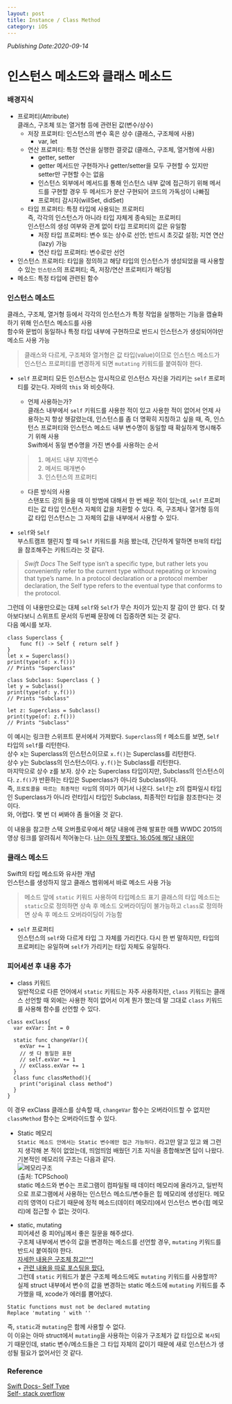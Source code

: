 ```yaml
---
layout: post
title: Instance / Class Method
category: iOS
---
```

*Publishing Date:2020-09-14*

# 인스턴스 메소드와 클래스 메소드

### 배경지식
* 프로퍼티(Attribute)  
클래스, 구조체 또는 열거형 등에 관련된 값(변수/상수)
  - 저장 프로퍼티: 인스턴스의 변수 혹은 상수 (클래스, 구조체에 사용)
    - var, let
  - 연산 프로퍼티: 특정 연산을 실행한 결괏값 (클래스, 구조체, 열거형에 사용)
    - getter, setter
    - getter 메서드만 구현하거나 getter/setter을 모두 구현할 수 있지만 setter만 구현할 수는 없음
    - 인스턴스 외부에서 메서드를 통해 인스턴스 내부 값에 접근하기 위해 메서드를 구현할 경우 두 메서드가 분산 구현되어 코드의 가독성이 나빠짐
    - 프로퍼티 감시자(willSet, didSet)
  - 타입 프로퍼티: 특정 타입에 사용되는 프로퍼티  
  즉, 각각의 인스턴스가 아니라 타입 자체게 종속되는 프로퍼티  
  인스턴스의 생성 여부와 관계 없이 타입 프로퍼티의 값은 유일함
    - 저장 타입 프로퍼티: 변수 또는 상수로 선언; 반드시 초깃값 설정; 지연 연산(lazy) 가능
    - 연산 타입 프로퍼티: 변수로만 선언
* 인스턴스 프로퍼티: 타입을 정의하고 해당 타입의 인스턴스가 생성되었을 때 사용할 수 있는 `인스턴스`의 프로퍼티; 즉, 저장/연산 프로퍼티가 해당됨
* 메소드: 특정 타입에 관련된 함수

### 인스턴스 메소드
클래스, 구조체, 열거형 등에서 각각의 인스턴스가 특정 작업을 실행하는 기능을 캡슐화하기 위해 인스턴스 메소드를 사용  
함수와 문법이 동일하나 특정 타입 내부에 구현하므로 반드시 인스턴스가 생성되어야만 메소드 사용 가능

> 클래스와 다르게, 구조체와 열거형은 값 타입(value)이므로
> 인스턴스 메소드가 인스턴스 프로퍼티를 변경하게 되면
> `mutating` 키워드를 붙여줘야 한다.

* `self` 프로퍼티
모든 인스턴스는 암시적으로 인스턴스 자신을 가리키는 `self` 프로퍼티를 갖는다. 자바의 `this` 와 비슷하다.
  - 언제 사용하는가?  
  클래스 내부에서 `self` 키워드를 사용한 적이 있고 사용한 적이 없어서 언제 사용하는지 항상 헷갈렸는데, 인스턴스를 좀 더 명확히 지칭하고 싶을 때, 즉, 인스턴스 프로퍼티와 인스턴스 메소드 내부 변수명이 동일할 때 확실하게 명시해주기 위해 사용  
  Swift에서 동일 변수명을 가진 변수를 사용하는 순서  
  > 1. 메서드 내부 지역변수
  > 2. 메서드 매개변수
  > 3. 인스턴스의 프로퍼티

  - 다른 방식의 사용  
  스탠포드 강의 들을 때 이 방법에 대해서 한 번 배운 적이 있는데, `self` 프로퍼티는 값 타입 인스턴스 자체의 값을 치환할 수 있다. 즉, 구조체나 열거형 등의 값 타입 인스턴스는 그 자체의 값을 내부에서 사용할 수 있다.  


* `self`와 `Self`  
부스트캠프 챌린지 할 때 `Self` 키워드를 처음 봤는데, 간단하게 말하면 `현재`의 타입을 참조해주는 키워드라는 것 같다.
> *Swift Docs*
> The Self type isn’t a specific type, but rather lets you conveniently refer to the current type without repeating or knowing that type’s name.
> In a protocol declaration or a protocol member declaration, the Self type refers to the eventual type that conforms to the protocol.

그런데 이 내용만으로는 대체 `self`와 `Self`가 무슨 차이가 있는지 잘 감이 안 왔다. 더 찾아보다보니 스위프트 문서의 두번째 문장에 더 집중하면 되는 것 같다.  
다음 예시를 보자.
```
class Superclass {
    func f() -> Self { return self }
}
let x = Superclass()
print(type(of: x.f()))
// Prints "Superclass"

class Subclass: Superclass { }
let y = Subclass()
print(type(of: y.f()))
// Prints "Subclass"

let z: Superclass = Subclass()
print(type(of: z.f()))
// Prints "Subclass"
```
이 예시는 링크한 스위프트 문서에서 가져왔다.
`Superclass`의 `f` 메소드를 보면, `Self` 타입의 `self`를 리턴한다.  
상수 x는 Superclass의 인스턴스이므로 `x.f()`는 Superclass를 리턴한다.  
상수 y는 Subclass의 인스턴스이다. `y.f()`는 Subclass를 리턴한다.  
마지막으로 상수 z를 보자. 상수 z는 Superclass 타입이지만, Subclass의 인스턴스이다. `z.f()`가 반환하는 타입은 Superclass가 아니라 Subclass이다.  
즉, `프로토콜을 따르는 최종적인 타입`의 의미가 여기서 나온다. `Self`는 z의 컴파일시 타입인 Superclass가 아니라 런타임시 타입인 Subclass, 최종적인 타입을 참조한다는 것이다.  
와, 어렵다. 몇 번 더 써봐야 좀 들어올 것 같다.  

이 내용을 참고한 스택 오버플로우에서 해당 내용에 관해 발표한 애플 WWDC 2015의 영상 링크를 알려줘서 적어놓는다.
[나는 아직 못봤다. 16:05에 해당 내용이!](https://developer.apple.com/videos/play/wwdc2015/408/)


### 클래스 메소드
Swift의 타입 메소드와 유사한 개념  
인스턴스를 생성하지 않고 클래스 범위에서 바로 메소드 사용 가능
> 메소드 앞에 `static` 키워드 사용하여 타입메소드 표기
> 클래스의 타입 메소드는
> `static`으로 정의하면 상속 후 메소드 오버라이딩이 불가능하고
> `class`로 정의하면 상속 후 메소드 오버라이딩이 가능함


* `self` 프로퍼티  
인스턴스의 `self`와 다르게 타입 그 자체를 가리킨다. 다시 한 번 말하지만, 타입의 프로퍼티는 유일하며 `self`가 가리키는 타입 자체도 유일하다.

### 피어세션 후 내용 추가
- class 키워드  
일반적으로 다른 언어에서 `static` 키워드는 자주 사용하지만, `class` 키워드는 클래스 선언할 때 외에는 사용한 적이 없어서 이게 뭔가 했는데 말 그대로 `class` 키워드를 사용해 함수를 선언할 수 있다.
```
class exClass{
  var exVar: Int = 0

  static func changeVar(){
    exVar += 1
    // 셋 다 동일한 표현
    // self.exVar += 1
    // exClass.exVar += 1
  }
  class func classMethod(){
    print("original class method")
  }
}
```
이 경우 exClass 클래스를 상속할 때, `changeVar` 함수는 오버라이드할 수 없지만 `classMethod` 함수는 오버라이드할 수 있다.  

- Static 메모리  
`Static 메소드 안에서는 Static 변수에만 접근 가능하다.`
라고만 알고 있고 왜 그런지 생각해 본 적이 없었는데, 띄엄띄엄 배웠던 기초 지식을 종합해보면 답이 나왔다.  
기본적인 메모리의 구조는 다음과 같다.  
![메모리구조](http://tcpschool.com/lectures/img_c_memory_structure.png)  
(출처: TCPSchool)  
static 메소드와 변수는 프로그램이 컴파일될 때 데이터 메모리에 올라가고, 일반적으로 프로그램에서 사용하는 인스턴스 메소드/변수들은 힙 메모리에 생성된다. 메모리의 영역이 다르기 때문에 정적 메소드(데이터 메모리)에서 인스턴스 변수(힙 메모리)에 접근할 수 없는 것이다.

- static, mutating  
피어세션 중 피어님께서 좋은 질문을 해주셨다.  
구조체 내부에서 변수의 값을 변경하는 메소드를 선언할 경우, `mutating` 키워드를 반드시 붙여줘야 한다.  
[자세한 내용은 구조체 참고!^^!](https://devejs.github.io/ios/2020/09/11/swift-struct.html)  
\+ [관련 내용을 따로 포스팅을 팠다.](https://devejs.github.io/ios/2020/10/08/swift-mutating.html)  
그런데 `static` 키워드가 붙은 구조체 메소드에도 `mutating` 키워드를 사용할까?  
실제 struct 내부에서 변수의 값을 변경하는 static 메소드에 `mutating` 키워드를 추가했을 때, xcode가 에러를 뿜어냈다.
```
Static functions must not be declared mutating
Replace 'mutating ' with ''
```
즉, `static`과 `mutating`은 함께 사용할 수 없다.    
이 이유는 아마 struct에서 `mutating`을 사용하는 이유가 구조체가 값 타입으로 `복사`되기 때문인데, static 변수/메소드들은 그 타입 자체의 값이기 때문에 새로 인스턴스가 생성될 필요가 없어서인 것 같다.

### Reference
[Swift Docs- Self Type](https://docs.swift.org/swift-book/ReferenceManual/Types.html#ID610)  
[Self- stack overflow](https://stackoverflow.com/questions/27863810/distinction-in-swift-between-uppercase-self-and-lowercase-self)  
